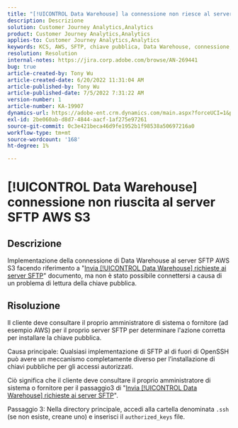 ```yaml
---
title: "[!UICONTROL Data Warehouse] la connessione non riesce al server SFTP AWS S3"
description: Descrizione
solution: Customer Journey Analytics,Analytics
product: Customer Journey Analytics,Analytics
applies-to: Customer Journey Analytics,Analytics
keywords: KCS, AWS, SFTP, chiave pubblica, Data Warehouse, connessione, S3
resolution: Resolution
internal-notes: https://jira.corp.adobe.com/browse/AN-269441
bug: true
article-created-by: Tony Wu
article-created-date: 6/20/2022 11:31:04 AM
article-published-by: Tony Wu
article-published-date: 7/5/2022 7:31:22 AM
version-number: 1
article-number: KA-19907
dynamics-url: https://adobe-ent.crm.dynamics.com/main.aspx?forceUCI=1&pagetype=entityrecord&etn=knowledgearticle&id=65e0ca73-8cf0-ec11-bb3d-6045bd0158f8
exl-id: 2be060ab-d8d7-4844-aacf-1af275e97261
source-git-commit: 0c3e421beca46d9fe1952b1f98538a50697216a0
workflow-type: tm+mt
source-wordcount: '168'
ht-degree: 1%

---
```


# [!UICONTROL Data Warehouse] connessione non riuscita al server SFTP AWS S3

## Descrizione

Implementazione della connessione di Data Warehouse al server SFTP AWS S3 facendo riferimento a &quot;[Invia [!UICONTROL Data Warehouse] richieste ai server SFTP](https://experienceleague.adobe.com/docs/analytics/export/ftp-and-sftp/secure-file-transfer-protocol/ftp-sftp-dw.html?lang=en)&quot; documento, ma non è stato possibile connettersi a causa di un problema di lettura della chiave pubblica.

## Risoluzione

Il cliente deve consultare il proprio amministratore di sistema o fornitore (ad esempio AWS) per il proprio server SFTP per determinare l&#39;azione corretta per installare la chiave pubblica.

Causa principale: Qualsiasi implementazione di SFTP al di fuori di OpenSSH può avere un meccanismo completamente diverso per l’installazione di chiavi pubbliche per gli accessi autorizzati.

Ciò significa che il cliente deve consultare il proprio amministratore di sistema o fornitore per il passaggio3 di &quot;[Invia [!UICONTROL Data Warehouse] richieste ai server SFTP](https://experienceleague.adobe.com/docs/analytics/export/ftp-and-sftp/secure-file-transfer-protocol/ftp-sftp-dw.html?lang=en)&quot;.

Passaggio 3: Nella directory principale, accedi alla cartella denominata `.ssh` (se non esiste, creane uno) e inserisci il `authorized_keys` file.
